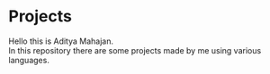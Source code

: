# Projects
Hello this is Aditya Mahajan. <br> In this repository there are some projects made by me using various languages. <br> 
